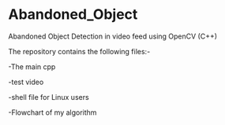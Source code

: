 # Abandoned_Object
Abandoned Object Detection in video feed using OpenCV (C++)

The repository contains the following files:-

-The main cpp

-test video

-shell file for Linux users

-Flowchart of my algorithm
